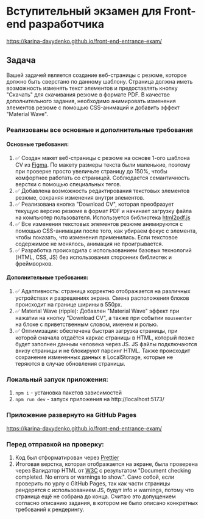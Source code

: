 # Вступительный экзамен для Front-end разработчика

https://karina-davydenko.github.io/front-end-entrance-exam/

## Задача

Вашей задачей является создание веб-страницы с резюме, которое должно быть сверстано по данному шаблону. Страница должна иметь возможность изменять текст элементов и предоставлять кнопку "Скачать" для скачивания резюме в формате PDF. В качестве дополнительного задания, необходимо анимировать изменения элементов резюме с помощью CSS-анимаций и добавить эффект "Material Wave".

### Реализованы все основные и дополнительные требования

#### Основные требования:

1. ✅ Создан макет веб-страницы с резюме на основе 1-ого шаблона CV из [Figma](https://www.figma.com/design/0lCK90FekbMPNJOOUuiIV8/exam-cv?node-id=0-3&t=51CUbfwKNoVYLV1V-1). По макету размеры текста были маленькие, поэтому при проверке просто увеличьте страницу до 150%, чтобы комфортнее работать со страницей. Соблюдается семантичность верстки с помощью специальных тегов.
2. ✅ Добавлена возможность редактирования текстовых элементов резюме, сохраняя изменения внутри элементов.
3. ✅ Реализована кнопка "Download CV", которая преобразует текущую версию резюме в формат PDF и начинает загрузку файла на компьютер пользователя. Используется библиотека [html2pdf.js](https://ekoopmans.github.io/html2pdf.js/)
4. ✅ Все изменения текстовых элементов резюме анимируются с помощью CSS-анимации после того, как убираем фокус с элемента, чтобы показать, что изменения применились. Если текстовое содержимое не менялось, анимация не проигрывается.
5. ✅ Разработка происходила с использованием базовых технологий (HTML, CSS, JS) без использования сторонних библиотек и фреймворков.

#### Дополнительные требования:

1. ✅ Адаптивность: страница корректно отображается на различных устройствах и разрешениях экрана. Смена расположения блоков происходит на границе ширины в 550px.
2. ✅ Material Wave (ripple): Добавлен "Material Wave" эффект при нажатии на кнопку "Download CV", а также при событии `mouseenter` на блоке с приветственным словом, именем и ролью.
3. ✅ Оптимизация: обеспечена быстрая загрузка страницы, при которой сначала отдаётся каркас страницы в HTML, который позже будет заполнен данным человека через JS. JS файлы подключаются внизу страницы и не блокируют парсинг HTML. Также происходит сохранение измененных данных в LocalStorage, которые не теряются в случае обновления страницы.

### Локальный запуск приложения:

1. `npm i` - установка пакетов зависимостей
2. `npm run dev` - запуск приложения на http://localhost:5173/

### Приложение развернуто на GitHub Pages

https://karina-davydenko.github.io/front-end-entrance-exam/

### Перед отправкой на проверку:

1. Код был отформатирован через [Prettier](https://prettier.io/)
2. Итоговая верстка, которая отображается на экране, была проверена через Валидатор HTML от [W3C](https://validator.w3.org) с результатом "Document checking completed. No errors or warnings to show.". Само собой, если проверить по урлу с GitHub Pages, так как части страницы рендерятся с использованием JS, будут info и warnings, потому что страница ещё не собрана до конца. Считаю это допущением согласно описанию задания, в котором не было описано конкретных требований к рендерингу.
